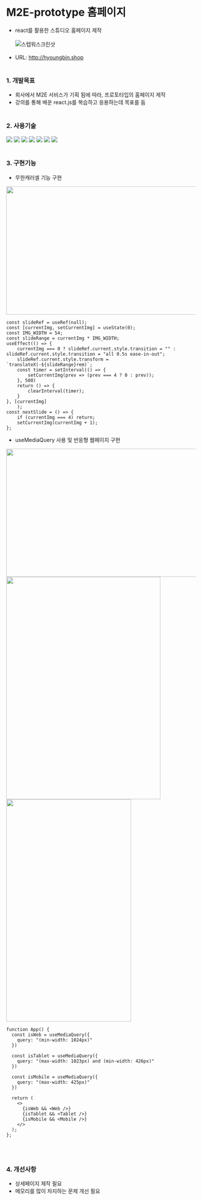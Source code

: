 # M2E-prototype 홈페이지
* react를 활용한 스튜디오 홈페이지 제작
<br/><br/>
![스텝워스크린샷](https://user-images.githubusercontent.com/108599126/219304142-4fd0bb6f-4ed1-46f2-a291-5fefead1241d.PNG)
<br/><br/>
* URL: http://hyoungbin.shop
<br/><br/>

### 1. 개발목표   
* 회사에서 M2E 서비스가 기획 됨에 따라, 프로토타입의 홈페이지 제작   
* 강의를 통해 배운 react.js를 복습하고 응용하는데 목표를 둠
<br/><br/>

### 2. 사용기술
<img src="https://img.shields.io/badge/CSS-1572B6?style=flat&logo=css3&logoColor=white"> <img src="https://img.shields.io/badge/JavaScript-F7DF1E?style=flat&logo=javascript&logoColor=black"> <img src="https://img.shields.io/badge/React-61DAFB?style=flat&logo=react&logoColor=black"> <img src="https://img.shields.io/badge/Styled--Components-DB7093?style=flat&logo=styled-components&logoColor=black"> <img src="https://img.shields.io/badge/Three.js-000000?style=flat&logo=three.js&logoColor=white"> <img src="https://img.shields.io/badge/AWS-232F3E?style=flat&logo=amazon AWS&logoColor=white"> <img src="https://img.shields.io/badge/AWS S3-569A31?style=flat&logo=amazon s3&logoColor=white">
<br/><br/>

### 3. 구현기능 
* 무한캐러셀 기능 구현
<img src="https://user-images.githubusercontent.com/108599126/221117276-31ec644b-1729-463b-aafe-627a8fbc3460.PNG" width="640" height="340">

```
const slideRef = useRef(null);
const [currentImg, setCurrentImg] = useState(0);
const IMG_WIDTH = 54;
const slideRange = currentImg * IMG_WIDTH;
useEffect(() => {
    currentImg === 0 ? slideRef.current.style.transition = "" : slideRef.current.style.transition = "all 0.5s ease-in-out";
    slideRef.current.style.transform = `translateX(-${slideRange}rem)`;
    const timer = setInterval(() => {
        setCurrentImg(prev => (prev === 4 ? 0 : prev));
    }, 500)
    return () => {
        clearInterval(timer);
    }
}, [currentImg]
    );
const nextSlide = () => {
    if (currentImg === 4) return;
    setCurrentImg(currentImg + 1);
};
```
* useMediaQuery 사용 및 반응형 웹페이지 구현
<img src="https://user-images.githubusercontent.com/108599126/221123803-f7cc0533-b53f-4125-8d81-cd8b52540513.PNG" width="640" height="340">
<div>
<img src="https://user-images.githubusercontent.com/108599126/221124368-e91e8214-020f-4ab9-b19f-cb35fe8b5e9c.PNG" width="410" height="590">
<img src="https://user-images.githubusercontent.com/108599126/221125936-35593655-8f67-4ecc-b210-cf16f12effa5.PNG" width="331.7" height="590">
</div>

```
function App() {
  const isWeb = useMediaQuery({
    query: "(min-width: 1024px)"
  })

  const isTablet = useMediaQuery({
    query: "(max-width: 1023px) and (min-width: 426px)"
  })

  const isMobile = useMediaQuery({
    query: "(max-width: 425px)"
  })

  return (
    <>
      {isWeb && <Web />}
      {isTablet && <Tablet />}
      {isMobile && <Mobile />}
    </>
  );
};
```
<br/><br/>

### 4. 개선사항
* 상세페이지 제작 필요
* 메모리를 많이 차지하는 문제 개선 필요
